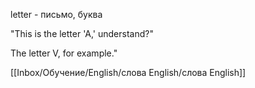 letter - письмо, буква


"This is the letter 'A,' understand?"

The letter V, for example."

[[Inbox/Обучение/English/слова English/слова English]]